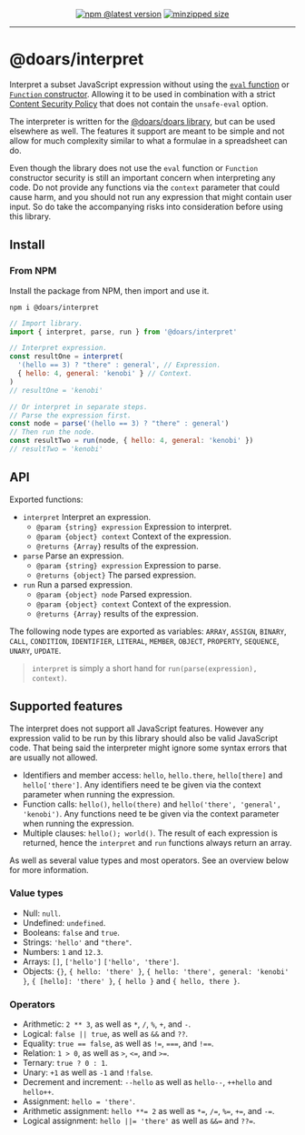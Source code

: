 <div align="center">

[![npm @latest version](https://img.shields.io/npm/v/@doars/interpret.svg?label=Version&style=flat-square&maxAge=86400)](https://www.npmjs.com/package/@doars/interpret)
[![minzipped size](https://img.shields.io/bundlephobia/minzip/@doars/interpret?label=Size&style=flat-square&maxAge=86400)](https://www.npmjs.com/package/@doars/interpret)

</div>

<hr/>

# @doars/interpret

Interpret a subset JavaScript expression without using the [`eval` function](https://developer.mozilla.org/docs/Web/JavaScript/Reference/Global_Objects/eval) or [`Function` constructor](https://developer.mozilla.org/docs/Web/JavaScript/Reference/Global_Objects/Function/Function). Allowing it to be used in combination with a strict [Content Security Policy](https://developer.mozilla.org/docs/Web/HTTP/Headers/Content-Security-Policy) that does not contain the `unsafe-eval` option.

The interpreter is written for the [@doars/doars library](https://doars.js.org), but can be used elsewhere as well. The features it support are meant to be simple and not allow for much complexity similar to what a formulae in a spreadsheet can do.

Even though the library does not use the `eval` function or `Function` constructor security is still an important concern when interpreting any code. Do not provide any functions via the `context` parameter that could cause harm, and you should not run any expression that might contain user input. So do take the accompanying risks into consideration before using this library.

## Install

### From NPM

Install the package from NPM, then import and use it.

```
npm i @doars/interpret
```

```JavaScript
// Import library.
import { interpret, parse, run } from '@doars/interpret'

// Interpret expression.
const resultOne = interpret(
  '(hello == 3) ? "there" : general', // Expression.
  { hello: 4, general: 'kenobi' } // Context.
)
// resultOne = 'kenobi'

// Or interpret in separate steps.
// Parse the expression first.
const node = parse('(hello == 3) ? "there" : general')
// Then run the node.
const resultTwo = run(node, { hello: 4, general: 'kenobi' })
// resultTwo = 'kenobi'
```

## API

Exported functions:

- `interpret` Interpret an expression.
  - `@param {string} expression` Expression to interpret.
  - `@param {object} context` Context of the expression.
  - `@returns {Array}` results of the expression.
- `parse` Parse an expression.
  - `@param {string} expression` Expression to parse.
  - `@returns {object}` The parsed expression.
- `run` Run a parsed expression.
  - `@param {object} node` Parsed expression.
  - `@param {object} context` Context of the expression.
  - `@returns {Array}` results of the expression.

The following node types are exported as variables: `ARRAY`, `ASSIGN`, `BINARY`, `CALL`, `CONDITION`, `IDENTIFIER`, `LITERAL`, `MEMBER`, `OBJECT`, `PROPERTY`, `SEQUENCE`, `UNARY`, `UPDATE`.

> `interpret` is simply a short hand for `run(parse(expression), context)`.

## Supported features

The interpret does not support all JavaScript features. However any expression valid to be run by this library should also be valid JavaScript code. That being said the interpreter might ignore some syntax errors that are usually not allowed.

- Identifiers and member access: `hello`, `hello.there`, `hello[there]` and `hello['there']`. Any identifiers need te be given via the context parameter when running the expression.
- Function calls: `hello()`, `hello(there)` and `hello('there', 'general', 'kenobi')`. Any functions need te be given via the context parameter when running the expression.
- Multiple clauses: `hello(); world()`. The result of each expression is returned, hence the `interpret` and `run` functions always return an array.

As well as several value types and most operators. See an overview below for more information.

### Value types

- Null: `null`.
- Undefined: `undefined`.
- Booleans: `false` and `true`.
- Strings: `'hello'` and `"there"`.
- Numbers: `1` and `12.3`.
- Arrays: `[]`, `['hello']` `['hello', 'there']`.
- Objects: `{}`, `{ hello: 'there' }`, `{ hello: 'there', general: 'kenobi' }`, `{ [hello]: 'there' }`, `{ hello }` and `{ hello, there }`.

### Operators

- Arithmetic: `2 ** 3`, as well as `*`, `/`, `%`, `+`, and `-`.
- Logical: `false || true`, as well as `&&` and `??`.
- Equality: `true == false`, as well as `!=`, `===`, and `!==`.
- Relation: `1 > 0`, as well as `>`, `<=`, and `>=`.
- Ternary: `true ? 0 : 1`.
- Unary: `+1` as well as `-1` and `!false`.
- Decrement and increment: `--hello` as well as `hello--`, `++hello` and `hello++`.
- Assignment: `hello = 'there'`.
- Arithmetic assignment: `hello **= 2` as well as `*=`, `/=`, `%=`, `+=`, and `-=`.
- Logical assignment: `hello ||= 'there'` as well as `&&=` and `??=`.
